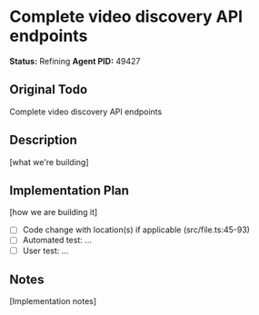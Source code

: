 # Complete video discovery API endpoints
**Status:** Refining
**Agent PID:** 49427

## Original Todo
Complete video discovery API endpoints

## Description
[what we're building]

## Implementation Plan
[how we are building it]
- [ ] Code change with location(s) if applicable (src/file.ts:45-93)
- [ ] Automated test: ...
- [ ] User test: ...

## Notes
[Implementation notes]